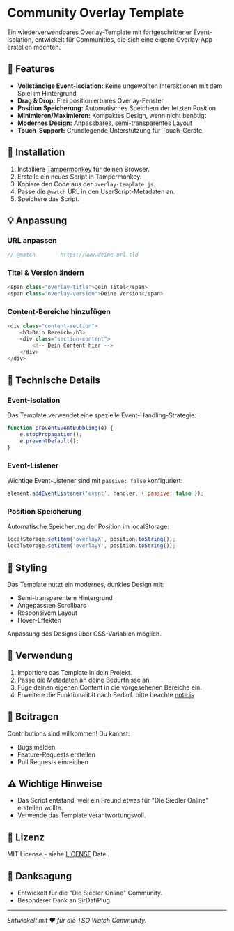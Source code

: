 # Community Overlay Template

Ein wiederverwendbares Overlay-Template mit fortgeschrittener Event-Isolation, entwickelt für Communities, die sich eine eigene Overlay-App erstellen möchten.

## 🎯 Features

- **Vollständige Event-Isolation:** Keine ungewollten Interaktionen mit dem Spiel im Hintergrund
- **Drag & Drop:** Frei positionierbares Overlay-Fenster
- **Position Speicherung:** Automatisches Speichern der letzten Position
- **Minimieren/Maximieren:** Kompaktes Design, wenn nicht benötigt
- **Modernes Design:** Anpassbares, semi-transparentes Layout
- **Touch-Support:** Grundlegende Unterstützung für Touch-Geräte

## 🚀 Installation

1. Installiere [Tampermonkey](https://www.tampermonkey.net/) für deinen Browser.
2. Erstelle ein neues Script in Tampermonkey.
3. Kopiere den Code aus der `overlay-template.js`.
4. Passe die `@match` URL in den UserScript-Metadaten an.
5. Speichere das Script.

## 💡 Anpassung

### URL anpassen
```javascript
// @match        https://www.deine-url.tld
```

### Titel & Version ändern
```javascript
<span class="overlay-title">Dein Titel</span>
<span class="overlay-version">Deine Version</span>
```

### Content-Bereiche hinzufügen
```javascript
<div class="content-section">
    <h3>Dein Bereich</h3>
    <div class="section-content">
        <!-- Dein Content hier -->
    </div>
</div>
```

## 🔧 Technische Details

### Event-Isolation
Das Template verwendet eine spezielle Event-Handling-Strategie:
```javascript
function preventEventBubbling(e) {
    e.stopPropagation();
    e.preventDefault();
}
```

### Event-Listener
Wichtige Event-Listener sind mit `passive: false` konfiguriert:
```javascript
element.addEventListener('event', handler, { passive: false });
```

### Position Speicherung
Automatische Speicherung der Position im localStorage:
```javascript
localStorage.setItem('overlayX', position.toString());
localStorage.setItem('overlayY', position.toString());
```

## 🎨 Styling

Das Template nutzt ein modernes, dunkles Design mit:
- Semi-transparentem Hintergrund
- Angepassten Scrollbars
- Responsivem Layout
- Hover-Effekten

Anpassung des Designs über CSS-Variablen möglich.

## 📝 Verwendung

1. Importiere das Template in dein Projekt.
2. Passe die Metadaten an deine Bedürfnisse an.
3. Füge deinen eigenen Content in die vorgesehenen Bereiche ein.
4. Erweitere die Funktionalität nach Bedarf. bitte beachte [note.js](node.js) 

## 🤝 Beitragen

Contributions sind willkommen! Du kannst:
- Bugs melden
- Feature-Requests erstellen
- Pull Requests einreichen

## ⚠️ Wichtige Hinweise

- Das Script entstand, weil ein Freund etwas für "Die Siedler Online" erstellen wollte.
- Verwende das Template verantwortungsvoll.

## 📜 Lizenz

MIT License - siehe [LICENSE](LICENSE) Datei.

## 🙏 Danksagung

- Entwickelt für die "Die Siedler Online" Community.
- Besonderer Dank an SirDafiPlug.

---
*Entwickelt mit ❤️ für die TSO Watch Community.*

